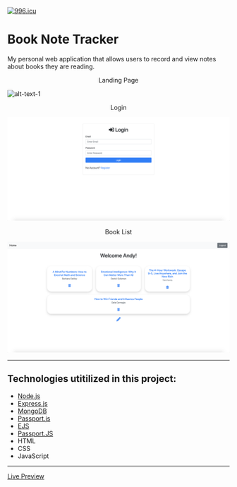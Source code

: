 [![996.icu](https://img.shields.io/badge/link-996.icu-red.svg)](https://996.icu)

# Book Note Tracker
My personal web application that allows users to record and view notes about books they are reading.   

<p align = "middle"> Landing Page </p>

![alt-text-1](https://github.com/AndyUGA/Book-Note-Tracker/blob/master/Screenshots/Landing.png) <p align = "middle"> Login </p> ![alt-text-2](https://github.com/AndyUGA/Book-Note-Tracker/blob/master/Screenshots/Login.png)<p align = "middle"> Book List </p>

![alt-text-1](https://github.com/AndyUGA/Book-Note-Tracker/blob/master/Screenshots/Book%20List.png)






------------------------------------------------------------------------------------------------------------------------------  

## Technologies utitilized in this project:
- [Node.js](https://nodejs.org/en/) 
- [Express.js](https://expressjs.com)
- [MongoDB](https://www.mongodb.com) 
- [Passport.js](http://www.passportjs.org)
- [EJS](https://ejs.co)
- [Passport.JS](http://www.passportjs.org)
- HTML
- CSS
- JavaScript

---------------------------------------------------------------------------------------------------------------------------
[Live Preview](https://notetracker.andytruong.dev)
